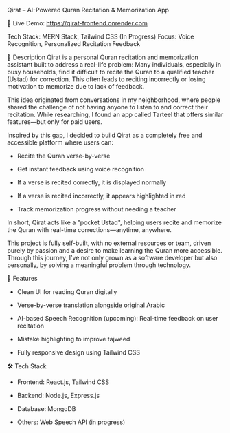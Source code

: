 Qirat – AI-Powered Quran Recitation & Memorization App

🔗 Live Demo: https://qirat-frontend.onrender.com

Tech Stack: MERN Stack, Tailwind CSS (In Progress)
Focus: Voice Recognition, Personalized Recitation Feedback

📌 Description
Qirat is a personal Quran recitation and memorization assistant built to address a real-life problem:
Many individuals, especially in busy households, find it difficult to recite the Quran to a qualified teacher (Ustad) for correction. This often leads to reciting incorrectly or losing motivation to memorize due to lack of feedback.

This idea originated from conversations in my neighborhood, where people shared the challenge of not having anyone to listen to and correct their recitation. While researching, I found an app called Tarteel that offers similar features—but only for paid users.

Inspired by this gap, I decided to build Qirat as a completely free and accessible platform where users can:

- Recite the Quran verse-by-verse

- Get instant feedback using voice recognition

- If a verse is recited correctly, it is displayed normally

- If a verse is recited incorrectly, it appears highlighted in red

- Track memorization progress without needing a teacher

In short, Qirat acts like a "pocket Ustad", helping users recite and memorize the Quran with real-time corrections—anytime, anywhere.

This project is fully self-built, with no external resources or team, driven purely by passion and a desire to make learning the Quran more accessible. Through this journey, I’ve not only grown as a software developer but also personally, by solving a meaningful problem through technology.

🌟 Features

- Clean UI for reading Quran digitally

- Verse-by-verse translation alongside original Arabic

- AI-based Speech Recognition (upcoming): Real-time feedback on user recitation

- Mistake highlighting to improve tajweed

- Fully responsive design using Tailwind CSS

🛠️ Tech Stack

- Frontend: React.js, Tailwind CSS
  
- Backend: Node.js, Express.js

- Database: MongoDB

- Others: Web Speech API (in progress)
